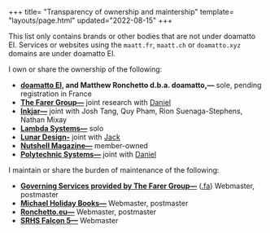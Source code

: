 +++
title= "Transparency of ownership and maintership"
template= "layouts/page.html"
updated="2022-08-15"
+++

This list only contains brands or other bodies that are not under doamatto EI. Services or websites using the `maatt.fr`, `maatt.ch` or `doamatto.xyz` domains are under doamatto EI.

I own or share the ownership of the following:
  - **[doamatto EI,](https://doamatto.xyz) and Matthew Ronchetto d.b.a. doamatto,—** sole, pending registration in France
  - **[The Farer Group—](https://farer.group)** joint research with [Daniel](https://daniel.cafe)
  - **[Inkjar—](https://inkjar.org)** joint with Josh Tang, Quy Pham, Rion Suenaga-Stephens, Nathan Mixay
  - **[Lambda Systems—](https://github.com/lambda-sys)** solo
  - **[Lunar Design-](https://github.com/designbylunar)** joint with [Jack](https://jackmerrill.com)
  - **[Nutshell Magazine—](https://nutshellmag.com)** member-owned
  - **[Polytechnic Systems—](https://polytechnic.systems)** joint with [Daniel](https://daniel.cafe)

I maintain or share the burden of maintenance of the following:
  - **[Governing Services provided by The Farer Group—](https://wiki.farer.group)** ([.fa](https://pubserv.fa)) Webmaster, postmaster
  - **[Michael Holiday Books—](https://michaelholidaybooks.com)** Webmaster, postmaster
  - **[Ronchetto.eu—](https://ronchetto.eu)** Webmaster, postmaster
  - **[SRHS Falcon 5—](https://f5.maatt.ch)** Webmaster
